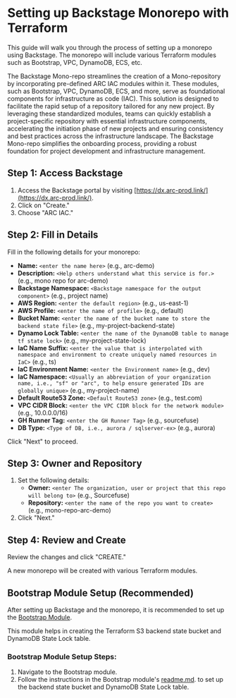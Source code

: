 # Setting up Backstage Monorepo with Terraform

This guide will walk you through the process of setting up a monorepo using Backstage. The monorepo will include various Terraform modules such as Bootstrap, VPC, DynamoDB, ECS, etc.

The Backstage Mono-repo streamlines the creation of a Mono-repository by incorporating pre-defined ARC IAC modules within it. These modules, such as Bootstrap, VPC, DynamoDB, ECS, and more, serve as foundational components for infrastructure as code (IAC). This solution is designed to facilitate the rapid setup of a repository tailored for any new project. By leveraging these standardized modules, teams can quickly establish a project-specific repository with essential infrastructure components, accelerating the initiation phase of new projects and ensuring consistency and best practices across the infrastructure landscape. The Backstage Mono-repo simplifies the onboarding process, providing a robust foundation for project development and infrastructure management.

## Step 1: Access Backstage

1. Access the Backstage portal by visiting [https://dx.arc-prod.link/](https://dx.arc-prod.link/).
2. Click on "Create."
3. Choose "ARC IAC."

## Step 2: Fill in Details

Fill in the following details for your monorepo:

- **Name:** `<enter the name here>` (e.g., arc-demo)
- **Description:** `<Help others understand what this service is for.>` (e.g., mono repo for arc-demo)
- **Backstage Namespace:** `<Backstage namespace for the output component>` (e.g., project name)
- **AWS Region:** `<enter the default region>` (e.g., us-east-1)
- **AWS Profile:** `<enter the name of profile>` (e.g., default)
- **Bucket Name:** `<enter the name of the bucket name to store the backend state file>` (e.g., my-project-backend-state)
- **Dynamo Lock Table:** `<enter the name of the DynamoDB table to manage tf state lock>` (e.g., my-project-state-lock)
- **IaC Name Suffix:** `<enter the value that is interpolated with namespace and environment to create uniquely named resources in IaC>` (e.g., ts)
- **IaC Environment Name:** `<enter the Environment name>` (e.g., dev)
- **IaC Namespace:** `<Usually an abbreviation of your organization name, i.e., "sf" or "arc", to help ensure generated IDs are globally unique>` (e.g., my-project-name)
- **Default Route53 Zone:** `<Default Route53 zone>` (e.g., test.com)
- **VPC CIDR Block:** `<enter the VPC CIDR block for the network module>` (e.g., 10.0.0.0/16)
- **GH Runner Tag:** `<enter the GH Runner Tag>` (e.g., sourcefuse)
- **DB Type:** `<Type of DB, i.e., aurora / sqlserver-ex>` (e.g., aurora)

Click "Next" to proceed.

## Step 3: Owner and Repository

1. Set the following details:
   - **Owner:** `<enter The organization, user or project that this repo will belong to>` (e.g., Sourcefuse)
   - **Repository:** `<enter the name of the repo you want to create>` (e.g., mono-repo-arc-demo)
2. Click "Next."

## Step 4: Review and Create

Review the changes and click "CREATE."

A new monorepo will be created with various Terraform modules.

## Bootstrap Module Setup (Recommended)

After setting up Backstage and the monorepo, it is recommended to set up the [Bootstrap Module](https://github.com/sourcefuse/terraform-aws-arc-bootstrap/tree/main).

This module helps in creating the Terraform S3 backend state bucket and DynamoDB State Lock table.

### Bootstrap Module Setup Steps:

1. Navigate to the Bootstrap module.
2. Follow the instructions in the Bootstrap module's [readme.md](https://github.com/sourcefuse/terraform-aws-arc-bootstrap/blob/main/README.md). to set up the backend state bucket and DynamoDB State Lock table.
